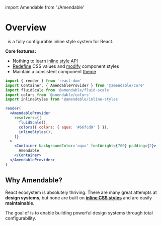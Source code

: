 import Amendable from './Amendable'

# Overview

 <Amendable marginLeft={-.2} /> is a fully configurable inline style system
for React.

**Core features:**
- Nothing to learn [inline style API](/docs/style-props/usage)
- [Redefine](/docs/resolvers/overview) CSS values and
[modify](/docs/theme/modifiers) component styles
- Maintain a consistent component [theme](/docs/theme/base)

```jsx sandbox
import { render } from 'react-dom'
import Container, { AmendableProvider } from '@amendable/core'
import fluidScale from '@amendable/fluid-scale'
import colors from '@amendable/colors'
import inlineStyles from '@amendable/inline-styles'

render(
  <AmendableProvider
    resolvers={[
      fluidScale(),
      colors({ colors: { aqua: '#66fcd9' } }),
      inlineStyles(),
    ]}
  >
    <Container backgroundColor='aqua' fontWeight={700} padding={2}>
      Amendable
    </Container>
  </AmendableProvider>
)
```

## Why Amendable?

React ecosystem is absolutely thriving. There are many great attempts at
**design systems**, but none are built on
[**inline CSS styles**](/docs/style-props/why-inline-styles) and are
easily **maintainable**.

The goal of <Amendable /> is to enable building powerful design systems through
total configurability.
